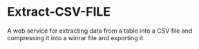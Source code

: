 # Extract-CSV-FILE
A web service for extracting data from a table into a CSV file and compressing it into a winrar file and exporting it
